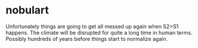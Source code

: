 # nobulart

Unfortunately things are going to get all messed up again when S2>S1 happens. The climate will be disrupted for quite a long time in human terms. Possibly hundreds of years before things start to normalize again.